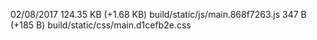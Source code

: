  02/08/2017
  124.35 KB (+1.68 KB)  build/static/js/main.868f7263.js
  347 B (+185 B)        build/static/css/main.d1cefb2e.css
